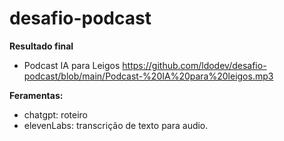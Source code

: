 # desafio-podcast

**Resultado final**
- Podcast IA para Leigos
https://github.com/ldodev/desafio-podcast/blob/main/Podcast-%20IA%20para%20leigos.mp3

**Feramentas:**
- chatgpt: roteiro
- elevenLabs: transcrição de texto para audio.
